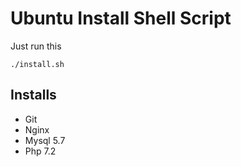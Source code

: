 # Ubuntu Install Shell Script 

Just run this 
``` 
./install.sh
```

## Installs 
- Git
- Nginx
- Mysql 5.7
- Php 7.2

